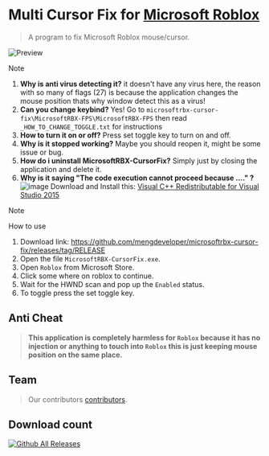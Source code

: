 # Multi Cursor Fix for [Microsoft Roblox](https://apps.microsoft.com/store/detail/roblox/9NBLGGGZM6WM)

> A program to fix Microsoft Roblox mouse/cursor.

![Preview](https://github.com/mengdeveloper/microsoftrbx-cursor-fix/assets/53615275/638f6ab0-a671-4973-b6de-1f1a4c127783)

> [!NOTE]
> 1. **Why is anti virus detecting it?**
> it doesn't have any virus here, the reason with so many of flags (27) is because the application changes the mouse position thats why window detect this as a virus!
> 2. **Can you change keybind?**
> Yes! Go to `microsoftrbx-cursor-fix\MicrosoftRBX-FPS\MicrosoftRBX-FPS` then read `_HOW_TO_CHANGE_TOGGLE.txt` for instructions
> 3. **How to turn it on or off?**
> Press set toggle key to turn on and off.
> 4. **Why is it stopped working?**
> Maybe you should reopen it, might be some issue or bug.
> 5. **How do i uninstall MicrosoftRBX-CursorFix?**
> Simply just by closing the application and delete it.
> 6. **Why is it saying "The code execution cannot proceed because ...." ?**
> ![image](https://github.com/mengdeveloper/microsoftrbx-cursor-fix/assets/53615275/02d0a4f9-ac60-49a1-9d5a-80ece15dbc65)
> Download and Install this: [Visual C++ Redistributable for Visual Studio 2015](https://www.microsoft.com/en-sg/download/details.aspx?id=48145)

> [!NOTE]
> How to use
> 1. Download link: https://github.com/mengdeveloper/microsoftrbx-cursor-fix/releases/tag/RELEASE
> 2. Open the file `MicrosoftRBX-CursorFix.exe`.
> 3. Open `Roblox` from Microsoft Store.
> 4. Click some where on roblox to continue.
> 5. Wait for the HWND scan and pop up the `Enabled` status.
> 6. To toggle press the set toggle key.

## Anti Cheat
> **This application is completely harmless for `Roblox` because it has no injection or anything to touch into `Roblox` this is just keeping mouse position on the same place.**

## Team

> Our contributors [contributors](https://github.com/mengdeveloper/microsoftrbx-cursor-fix/graphs/contributors).
> 
## Download count

[![Github All Releases](https://img.shields.io/github/downloads/kdouy/microsoftrbx-cursor-fix/total.svg)]()
